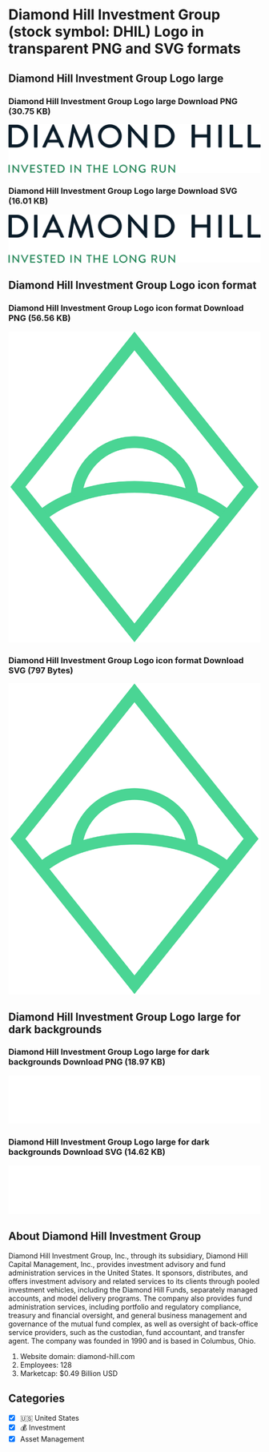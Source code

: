 # Diamond Hill Investment Group (stock symbol: DHIL) Logo in transparent PNG and SVG formats

## Diamond Hill Investment Group Logo large

### Diamond Hill Investment Group Logo large Download PNG (30.75 KB)

![Diamond Hill Investment Group Logo large Download PNG (30.75 KB)](/img/orig/DHIL_BIG-bc955a17.png)

### Diamond Hill Investment Group Logo large Download SVG (16.01 KB)

![Diamond Hill Investment Group Logo large Download SVG (16.01 KB)](/img/orig/DHIL_BIG-bf47f06b.svg)

## Diamond Hill Investment Group Logo icon format

### Diamond Hill Investment Group Logo icon format Download PNG (56.56 KB)

![Diamond Hill Investment Group Logo icon format Download PNG (56.56 KB)](/img/orig/DHIL-a802a041.png)

### Diamond Hill Investment Group Logo icon format Download SVG (797 Bytes)

![Diamond Hill Investment Group Logo icon format Download SVG (797 Bytes)](/img/orig/DHIL-0432b6ba.svg)

## Diamond Hill Investment Group Logo large for dark backgrounds

### Diamond Hill Investment Group Logo large for dark backgrounds Download PNG (18.97 KB)

![Diamond Hill Investment Group Logo large for dark backgrounds Download PNG (18.97 KB)](/img/orig/DHIL_BIG.D-b293ce45.png)

### Diamond Hill Investment Group Logo large for dark backgrounds Download SVG (14.62 KB)

![Diamond Hill Investment Group Logo large for dark backgrounds Download SVG (14.62 KB)](/img/orig/DHIL_BIG.D-0b3355e0.svg)

## About Diamond Hill Investment Group

Diamond Hill Investment Group, Inc., through its subsidiary, Diamond Hill Capital Management, Inc., provides investment advisory and fund administration services in the United States. It sponsors, distributes, and offers investment advisory and related services to its clients through pooled investment vehicles, including the Diamond Hill Funds, separately managed accounts, and model delivery programs. The company also provides fund administration services, including portfolio and regulatory compliance, treasury and financial oversight, and general business management and governance of the mutual fund complex, as well as oversight of back-office service providers, such as the custodian, fund accountant, and transfer agent. The company was founded in 1990 and is based in Columbus, Ohio.

1. Website domain: diamond-hill.com
2. Employees: 128
3. Marketcap: $0.49 Billion USD


## Categories
- [x] 🇺🇸 United States
- [x] 💰 Investment
- [x] Asset Management
